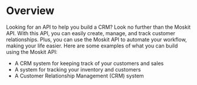 # Overview

Looking for an API to help you build a CRM? Look no further than the Moskit API. With this API, you can easily create, manage, and track customer relationships. Plus, you can use the Moskit API to automate your workflow, making your life easier. Here are some examples of what you can build using the Moskit API:

- A CRM system for keeping track of your customers and sales
- A system for tracking your inventory and customers
- A Customer Relationship Management (CRM) system
